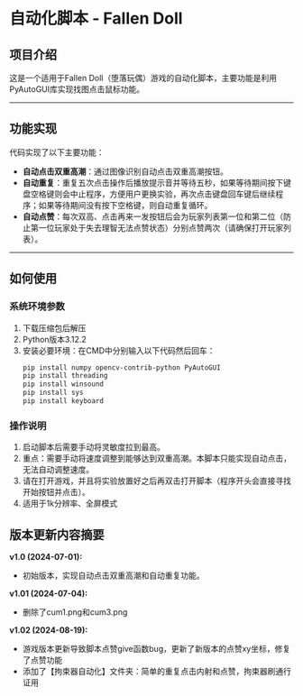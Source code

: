 # 自动化脚本 - Fallen Doll

## 项目介绍

这是一个适用于Fallen Doll（堕落玩偶）游戏的自动化脚本，主要功能是利用PyAutoGUI库实现找图点击鼠标功能。

---

## 功能实现

代码实现了以下主要功能：

- **自动点击双重高潮**：通过图像识别自动点击双重高潮按钮。
- **自动重复**：重复五次点击操作后播放提示音并等待五秒，如果等待期间按下键盘空格键则会中止程序，方便用户更换实验，再次点击键盘回车键后继续程序；如果等待期间没有按下空格键，则自动重复循环。
- **自动点赞**：每次双高、点击再来一发按钮后会为玩家列表第一位和第二位（防止第一位玩家处于失去理智无法点赞状态）分别点赞两次（请确保打开玩家列表）。

---

## 如何使用

### 系统环境参数

1. 下载压缩包后解压
2. Python版本3.12.2
3. 安装必要环境：在CMD中分别输入以下代码然后回车：
   ```sh
   pip install numpy opencv-contrib-python PyAutoGUI
   pip install threading
   pip install winsound
   pip install sys
   pip install keyboard

### 操作说明

1. 启动脚本后需要手动将灵敏度拉到最高。
2. 重点：需要手动将速度调整到能够达到双重高潮。本脚本只能实现自动点击，无法自动调整速度。
3. 请在打开游戏，并且将实验放置好之后再双击打开脚本（程序开头会直接寻找开始按钮并点击）。
4. 适用于1k分辨率、全屏模式

## 版本更新内容摘要

**v1.0 (2024-07-01):**
- 初始版本，实现自动点击双重高潮和自动重复功能。

**v1.01 (2024-07-04):**
- 删除了cum1.png和cum3.png

**v1.02 (2024-08-19):**
- 游戏版本更新导致脚本点赞give函数bug，更新了新版本的点赞xy坐标，修复了点赞功能
- 添加了【拘束器自动化】文件夹：简单的重复点击内射和点赞，拘束器刷通行证用
